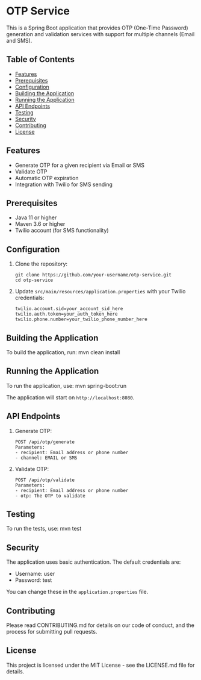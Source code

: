 # OTP Service

This is a Spring Boot application that provides OTP (One-Time Password) generation and validation services with support for multiple channels (Email and SMS).

## Table of Contents
- [Features](#features)
- [Prerequisites](#prerequisites)
- [Configuration](#configuration)
- [Building the Application](#building-the-application)
- [Running the Application](#running-the-application)
- [API Endpoints](#api-endpoints)
- [Testing](#testing)
- [Security](#security)
- [Contributing](#contributing)
- [License](#license)

## Features

- Generate OTP for a given recipient via Email or SMS
- Validate OTP
- Automatic OTP expiration
- Integration with Twilio for SMS sending

## Prerequisites

- Java 11 or higher
- Maven 3.6 or higher
- Twilio account (for SMS functionality)

## Configuration

1. Clone the repository:
   ```
   git clone https://github.com/your-username/otp-service.git
   cd otp-service
   ```

2. Update `src/main/resources/application.properties` with your Twilio credentials:
   ```
   twilio.account.sid=your_account_sid_here
   twilio.auth.token=your_auth_token_here
   twilio.phone.number=your_twilio_phone_number_here
   ```

## Building the Application

To build the application, run:
mvn clean install

## Running the Application

To run the application, use:
mvn spring-boot:run

The application will start on `http://localhost:8080`.

## API Endpoints

1. Generate OTP:
   ```
   POST /api/otp/generate
   Parameters:
   - recipient: Email address or phone number
   - channel: EMAIL or SMS
   ```

2. Validate OTP:
   ```
   POST /api/otp/validate
   Parameters:
   - recipient: Email address or phone number
   - otp: The OTP to validate
   ```

## Testing

To run the tests, use:
mvn test

## Security

The application uses basic authentication. The default credentials are:
- Username: user
- Password: test

You can change these in the `application.properties` file.

## Contributing

Please read CONTRIBUTING.md for details on our code of conduct, and the process for submitting pull requests.

## License

This project is licensed under the MIT License - see the LICENSE.md file for details.
